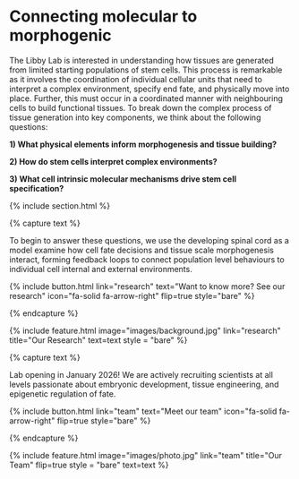 ---
---

# <span style="color: var(--tirtiary)">Connecting molecular to morphogenic</span>

The Libby Lab is interested in understanding how tissues are generated from limited starting populations of stem cells. This process is remarkable as it involves the coordination of individual cellular units that need to interpret a complex environment, specify end fate, and physically move into place. Further, this must occur in a coordinated manner with neighbouring cells to build functional tissues. To break down the complex process of tissue generation into key components, we think about the following questions:

**1) What physical elements inform morphogenesis and tissue building?**

**2) How do stem cells interpret complex environments?** 

**3) What cell intrinsic molecular mechanisms drive stem cell specification?**




{% include section.html %}


{% capture text %}

To begin to answer these questions, we use the developing spinal cord as a model examine how cell fate decisions and tissue scale morphogenesis interact, forming feedback loops to connect population level behaviours to individual cell internal and external environments.

{%
  include button.html
  link="research"
  text="Want to know more? See our research"
  icon="fa-solid fa-arrow-right"
  flip=true
  style="bare"
%}

{% endcapture %}

{%
  include feature.html
  image="images/background.jpg"
  link="research"
  title="<span style='color: var(--secondary)'>Our Research</span>"
  text=text
  style = "bare"
%}



{% capture text %}

Lab opening in January 2026! We are actively recruiting scientists at all levels passionate about embryonic development, tissue engineering, and epigenetic regulation of fate.

{%
  include button.html
  link="team"
  text="Meet our team"
  icon="fa-solid fa-arrow-right"
  flip=true
  style="bare"
%}

{% endcapture %}

{%
  include feature.html
  image="images/photo.jpg"
  link="team"
  title="<span style='color: var(--secondary)'>Our Team</span>"
  flip=true
  style = "bare"
  text=text
%}

